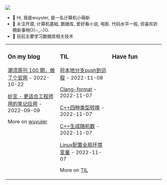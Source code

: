 ![](https://wuyuler-1304867472.cos.ap-shanghai.myqcloud.com/images/202211041128000.png)



- 👋 Hi, 我是wuyuler, 是一名计算机小萌新
- 👀 关注开源, 计算机基础, 数据库, 爱好看小说, 电影. 代码水平一般, 但喜欢折腾新事物O(∩_∩)O.
- 🌱 目前主要学习数据库相关技术
<table><tr><td valign="top" width="33%">


### On my blog
<!-- blog starts -->
[潮流周刊 100 期，做了个官网](https://wuyuler.github.io/2022-10-22/weekly.html) - 2022-10-22

[妙言 - 更适合工程师用的笔记应用](https://wuyuler.github.io/2022-09-09/miaoyan.html) - 2022-09-09
<!-- blog ends -->
More on [wuyuler](https://wuyuler.github.io/)
</td><td valign="top" width="33%">

### TIL
<!-- til starts -->
[将本地分支push到远程](https://www.yuque.com/yongyule/xkp8qg/qpx47g0pde7esi6f) - 2022-11-08

[Clang-format](https://www.yuque.com/yongyule/xkp8qg/yf9tcz2bqpk9qnnl) - 2022-11-07

[C++四种类型转换](https://www.yuque.com/yongyule/xkp8qg/uroicdcyx7y0doqq) - 2022-11-07

[C++生成随机数](https://www.yuque.com/yongyule/xkp8qg/oh7th5uy33pk4w2a) - 2022-11-07

[Linux配置全局环境变量](https://www.yuque.com/yongyule/xkp8qg/nqz0bp1zltdobzgv) - 2022-11-07
<!-- til ends -->
More on [TIL](https://www.yuque.com/yongyule/xkp8qg)
</td><td valign="top" width="33%">

### Have fun
<!-- douban starts -->

<!-- douban ends -->
</td></tr></table>

<!---
wuyuler/wuyuler is a ✨ special ✨ repository because its `README.md` (this file) appears on your GitHub profile.
You can click the Preview link to take a look at your changes.
--->

